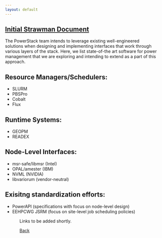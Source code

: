 ```yaml
---
layout: default
---
```


<a href="strawman.pdf"><h2> Initial Strawman Document </h2></a>

The PowerStack team intends to leverage existing well-engineered solutions when designing and implementing interfaces that work through various layers of the stack. Here, we list state-of-the art software for power management that we are exploring and intending to extend as a part of this approach.


<h2> Resource Managers/Schedulers: </h2>

<ul>
<li>SLURM</li>
<li>PBSPro</li>
<li>Cobalt</li>
<li>Flux</li>
</ul> 

<h2> Runtime Systems: </h2>
<ul>
<li>GEOPM</li>
<li>READEX</li>
</ul> 


<h2> Node-Level Interfaces: </h2>
<ul>
<li>msr-safe/libmsr (Intel)</li>
<li>OPAL/amester (IBM)</li>
<li>NVML (NVIDIA)</li>
<li>libvariorum (vendor-neutral)</li>
</ul> 


<h2> Exisitng standardization efforts: </h2> 
<ul>
<li> PowerAPI (specifications with focus on node-level design) </li>
<li> EEHPCWG JSRM (focus on site-level job scheduling policies) </li>
<ul>

Links to be added shortly.

[Back](./)
